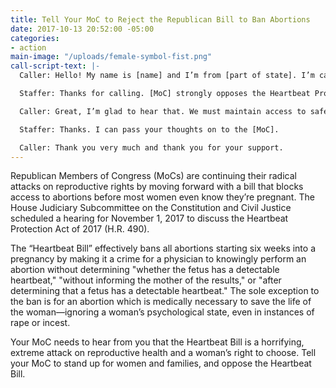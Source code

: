```yaml
---
title: Tell Your MoC to Reject the Republican Bill to Ban Abortions
date: 2017-10-13 20:52:00 -05:00
categories:
- action
main-image: "/uploads/female-symbol-fist.png"
call-script-text: |-
  Caller: Hello! My name is [name] and I’m from [part of state]. I’m calling to ask [MoC] to oppose the Heartbeat Protection Act of 2017 (H.R. 490).

  Staffer: Thanks for calling. [MoC] strongly opposes the Heartbeat Protection Act of 2017.

  Caller: Great, I’m glad to hear that. We must maintain access to safe and affordable abortions for all women in [part of state]. I appreciate [MoC]’s support.

  Staffer: Thanks. I can pass your thoughts on to the [MoC].

  Caller: Thank you very much and thank you for your support.
---
```


Republican Members of Congress (MoCs) are continuing their radical attacks on reproductive rights by moving forward with a bill that blocks access to abortions before most women even know they’re pregnant.  The House Judiciary Subcommittee on the Constitution and Civil Justice scheduled a hearing for November 1, 2017 to discuss the Heartbeat Protection Act of 2017 (H.R. 490).

The “Heartbeat Bill” effectively bans all abortions starting six weeks into a pregnancy by making it a crime for a physician to knowingly perform an abortion without determining "whether the fetus has a detectable heartbeat," "without informing the mother of the results," or "after determining that a fetus has a detectable heartbeat." The sole exception to the ban is for an abortion which is medically necessary to save the life of the woman—ignoring a woman’s psychological state, even in instances of rape or incest.

Your MoC needs to hear from you that the Heartbeat Bill is a horrifying, extreme attack on reproductive health and a woman’s right to choose. Tell your MoC to stand up for women and families, and oppose the Heartbeat Bill. 